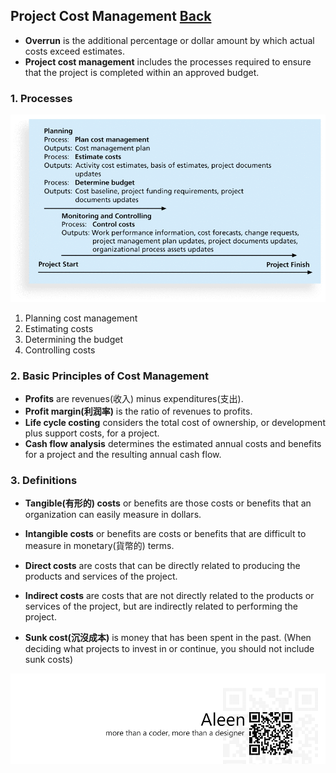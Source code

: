 ## Project Cost Management	[Back](./../projectManagement.md)

-  **Overrun** is the additional percentage or dollar amount by which actual costs exceed estimates.
- **Project cost management** includes the processes required to ensure that the project is completed within an approved budget.

### 1. Processes

<img src="./processes.png">

1. Planning cost management
2. Estimating costs
3. Determining the budget
4. Controlling costs

### 2. Basic Principles of Cost Management

- **Profits** are revenues(收入) minus expenditures(支出).
- **Profit margin(利润率)** is the ratio of revenues to profits.
- **Life cycle costing** considers the total cost of ownership, or development plus support costs, for a project.
- **Cash flow analysis** determines the estimated annual costs and benefits for a project and the resulting annual cash flow.

### 3. Definitions

- **Tangible(有形的) costs** or benefits are those costs or benefits that an organization can easily measure in dollars.
- **Intangible costs** or benefits are costs or benefits that are difficult to measure in monetary(貨幣的) terms.


- **Direct costs** are costs that can be directly related to producing the products and services of the project.
- **Indirect costs** are costs that are not directly related to the products or services of the project, but are indirectly related to performing the project.


- **Sunk cost(沉沒成本)** is money that has been spent in the past. (When deciding what projects to invest in or continue, you should not include sunk costs)

<a href="http://aleen42.github.io/" target="_blank" ><img src="./../../pic/tail.gif"></a>
